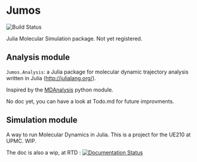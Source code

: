 # Jumos

![Build Status](https://travis-ci.org/Luthaf/Jumos.jl.svg?branch=master)

Julia Molecular Simulation package. Not yet registered.

##  Analysis module

`Jumos.Analysis`: a Julia package for molecular dynamic trajectory analysis written in Julia (http://julialang.org/).

Inspired by the [MDAnalysis](https://code.google.com/p/mdanalysis/) python module.

No doc yet, you can have a look at Todo.md for future improvments.

## Simulation module

A way to run Molecular Dynamics in Julia. This is a project for the UE210 at UPMC. WIP.

The doc is also a wip, at RTD :
[![Documentation Status](https://readthedocs.org/projects/jumos/badge/?version=latest)](https://readthedocs.org/projects/jumos/?badge=latest)

